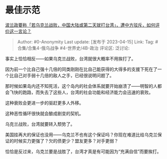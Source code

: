 # 最佳示范
[波兰政要称「若乌克兰战败，中国大陆或第二天就打台湾」，遭中方驳斥，如何评价这一言论？](https://www.zhihu.com/question/595521347/answer/2984978761)

> Author: #0-Anonymity
> Last update: [发布于 2023-04-15]
> Link:
> Tag: #合集/合集4-俄乌战争 #4-世界史/4B-政治
> 评论区:
> 泛讨论:

事实上恰恰相反——如果乌克兰战败，台湾就很大概率不用挨打了。

因为前一个比自己强十几倍的同类刚刚在比自己能获得的大得多的支援下死在了一个比自己对手弱十几倍的敌人之手，已经很说明问题了。

那时候如果岛内还不知死活，这个岛内的社会体系就要开始崩溃了——明智的人都会飞快的跑路，而失去了这些人，台湾的社会功能和经济能力会迅速的衰败。

这种衰败会更进一步的驱赶更多人外移。

这种恶性循环很快就会酿成剧变的契机。

乌克兰战败，台湾就要转入颓势了。

美国挂再大的保证也没用——乌克兰不也有这个保证吗？你现在难道比给乌克兰保证的时候实力更强了？欠的债更少？盟友更多？对手更弱？

恰恰是反过来，乌克兰要是战胜了，台湾才真是有可能因为“充满自信”而要挨打。
